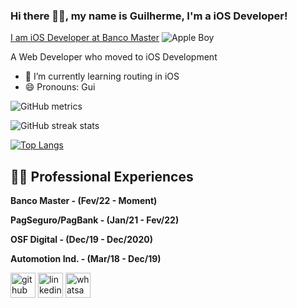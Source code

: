 ### Hi there 👋🏾, my name is Guilherme, I'm a iOS Developer!

[I am iOS Developer at Banco Master](https://play-lh.googleusercontent.com/JRtl21aKXosyXDG4WyvHNydxpW7c5uaCHOzc57naJpn9451z26ooFhxuF5oyd9lH8Hli=w500-h280-rw)
![Apple Boy](https://blog.zero3games.com.br/wp-content/uploads/2019/04/Wordpress-Banner-Posts-min-1.png)

A Web Developer who moved to iOS Development

- 🌱 I’m currently learning routing in iOS 
- 😄 Pronouns: Gui 


![GitHub metrics](https://metrics.lecoq.io/glhrme)

![GitHub streak stats](https://github-readme-streak-stats.herokuapp.com/?user=glhrme) 

[![Top Langs](https://github-readme-stats.vercel.app/api/top-langs/?username=glhrme)](https://github.com/anuraghazra/github-readme-stats)

 

## 👨‍💻  Professional Experiences ️
 
**Banco Master - (Fev/22 - Moment)**
  
**PagSeguro/PagBank - (Jan/21 - Fev/22)**

**OSF Digital - (Dec/19 - Dec/2020)**

**Automotion Ind. - (Mar/18 - Dec/19)**


[<img src='https://cdn.jsdelivr.net/npm/simple-icons@3.0.1/icons/github.svg' alt='github' height='40'>](https://github.com/glhrme) 
[<img src='https://cdn.jsdelivr.net/npm/simple-icons@3.0.1/icons/linkedin.svg' alt='linkedin' height='40'>](https://www.linkedin.com/in/glhrme/) 
[<img src='https://cdn.jsdelivr.net/npm/simple-icons@3.0.1/icons/whatsapp.svg' alt='whatsapp' height='40'>](https://api.whatsapp.com/send?phone=5519996708999)  
